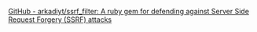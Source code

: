 
[GitHub - arkadiyt/ssrf_filter: A ruby gem for defending against Server Side Request Forgery (SSRF) attacks](https://github.com/arkadiyt/ssrf_filter)

